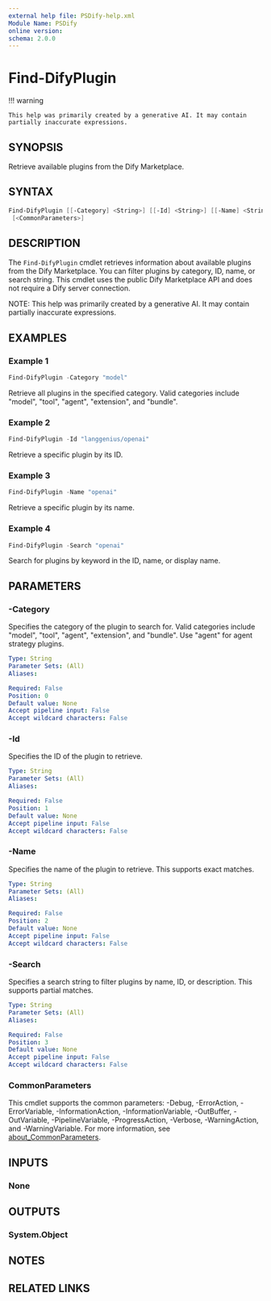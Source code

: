 ```yaml
---
external help file: PSDify-help.xml
Module Name: PSDify
online version:
schema: 2.0.0
---
```


# Find-DifyPlugin

!!! warning

    This help was primarily created by a generative AI. It may contain partially inaccurate expressions.

## SYNOPSIS

Retrieve available plugins from the Dify Marketplace.

## SYNTAX

```powershell
Find-DifyPlugin [[-Category] <String>] [[-Id] <String>] [[-Name] <String>] [[-Search] <String>]
 [<CommonParameters>]
```

## DESCRIPTION

The `Find-DifyPlugin` cmdlet retrieves information about available plugins from the Dify Marketplace. You can filter plugins by category, ID, name, or search string. This cmdlet uses the public Dify Marketplace API and does not require a Dify server connection.

NOTE: This help was primarily created by a generative AI. It may contain partially inaccurate expressions.

## EXAMPLES

### Example 1

```powershell
Find-DifyPlugin -Category "model"
```

Retrieve all plugins in the specified category. Valid categories include "model", "tool", "agent", "extension", and "bundle".

### Example 2

```powershell
Find-DifyPlugin -Id "langgenius/openai"
```

Retrieve a specific plugin by its ID.

### Example 3

```powershell
Find-DifyPlugin -Name "openai"
```

Retrieve a specific plugin by its name.

### Example 4

```powershell
Find-DifyPlugin -Search "openai"
```

Search for plugins by keyword in the ID, name, or display name.

## PARAMETERS

### -Category

Specifies the category of the plugin to search for. Valid categories include "model", "tool", "agent", "extension", and "bundle". Use "agent" for agent strategy plugins.

```yaml
Type: String
Parameter Sets: (All)
Aliases:

Required: False
Position: 0
Default value: None
Accept pipeline input: False
Accept wildcard characters: False
```

### -Id

Specifies the ID of the plugin to retrieve.

```yaml
Type: String
Parameter Sets: (All)
Aliases:

Required: False
Position: 1
Default value: None
Accept pipeline input: False
Accept wildcard characters: False
```

### -Name

Specifies the name of the plugin to retrieve. This supports exact matches.

```yaml
Type: String
Parameter Sets: (All)
Aliases:

Required: False
Position: 2
Default value: None
Accept pipeline input: False
Accept wildcard characters: False
```

### -Search

Specifies a search string to filter plugins by name, ID, or description. This supports partial matches.

```yaml
Type: String
Parameter Sets: (All)
Aliases:

Required: False
Position: 3
Default value: None
Accept pipeline input: False
Accept wildcard characters: False
```

### CommonParameters

This cmdlet supports the common parameters: -Debug, -ErrorAction, -ErrorVariable, -InformationAction, -InformationVariable, -OutBuffer, -OutVariable, -PipelineVariable, -ProgressAction, -Verbose, -WarningAction, and -WarningVariable. For more information, see [about_CommonParameters](http://go.microsoft.com/fwlink/?LinkID=113216).

## INPUTS

### None

## OUTPUTS

### System.Object

## NOTES

## RELATED LINKS
